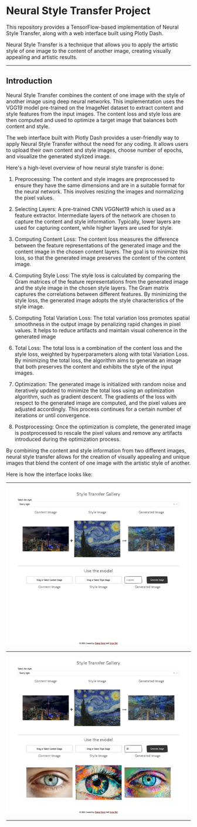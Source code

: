 # Neural Style Transfer Project

This repository provides a TensorFlow-based implementation of Neural Style Transfer, along with a web interface built using Plotly Dash.

Neural Style Transfer is a technique that allows you to apply the artistic style of one image to the content of another image, creating visually appealing and artistic results.

<hr>

## Introduction
Neural Style Transfer combines the content of one image with the style of another image using deep neural networks. This implementation uses the VGG19 model pre-trained on the ImageNet dataset to extract content and style features from the input images. The content loss and style loss are then computed and used to optimize a target image that balances both content and style.

The web interface built with Plotly Dash provides a user-friendly way to apply Neural Style Transfer without the need for any coding. It allows users to upload their own content and style images, choose number of epochs, and visualize the generated stylized image.

Here's a high-level overview of how neural style transfer is done:

1. Preprocessing: The content and style images are preprocessed to ensure they have the same dimensions and are in a suitable format for the neural network. This involves resizing the images and normalizing the pixel values.

2. Selecting Layers: A pre-trained CNN VGGNet19 which is used as a feature extractor. Intermediate layers of the network are chosen to capture the content and style information. Typically, lower layers are used for capturing content, while higher layers are used for style.

3. Computing Content Loss: The content loss measures the difference between the feature representations of the generated image and the content image in the chosen content layers. The goal is to minimize this loss, so that the generated image preserves the content of the content image.

4. Computing Style Loss: The style loss is calculated by comparing the Gram matrices of the feature representations from the generated image and the style image in the chosen style layers. The Gram matrix captures the correlations between different features. By minimizing the style loss, the generated image adopts the style characteristics of the style image.

5. Computing Total Variation Loss: The total variation loss promotes spatial smoothness in the output image by penalizing rapid changes in pixel values. It helps to reduce artifacts and maintain visual coherence in the generated image

5. Total Loss: The total loss is a combination of the content loss and the style loss, weighted by hyperparameters along with total Variation Loss. By minimizing the total loss, the algorithm aims to generate an image that both preserves the content and exhibits the style of the input images.

6. Optimization: The generated image is initialized with random noise and iteratively updated to minimize the total loss using an optimization algorithm, such as gradient descent. The gradients of the loss with respect to the generated image are computed, and the pixel values are adjusted accordingly. This process continues for a certain number of iterations or until convergence.

7. Postprocessing: Once the optimization is complete, the generated image is postprocessed to rescale the pixel values and remove any artifacts introduced during the optimization process.

By combining the content and style information from two different images, neural style transfer allows for the creation of visually appealing and unique images that blend the content of one image with the artistic style of another.

Here is how the interface looks like:

<hr>

![](./assets/dashboard1.png)

<hr>

![](./assets/dashboard2.png)

<hr>

